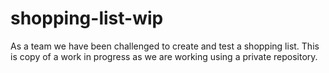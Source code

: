 # shopping-list-wip
As a team we have been challenged to create and test a shopping list.
This is copy of a work in progress as we are working using a private repository.

